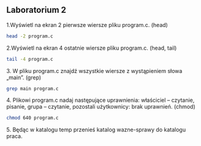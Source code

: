 ## Laboratorium 2

1\.Wyświetl na ekran 2 pierwsze wiersze pliku program.c. (head)

```sh
head -2 program.c
```

2\.Wyświetl na ekran 4 ostatnie wiersze pliku program.c. (head, tail)

```sh
tail -4 program.c
```

3\. W pliku program.c znajdź wszystkie wiersze z wystąpieniem słowa „main”. (grep)

```sh
grep main program.c
```

4\. Plikowi program.c nadaj następujące uprawnienia: właściciel – czytanie, pisanie, grupa – czytanie, pozostali użytkownicy: brak uprawnień. (chmod)

```sh
chmod 640 program.c
```

5\. Będąc w katalogu temp przenieś katalog wazne-sprawy do katalogu praca.

```sh

```
